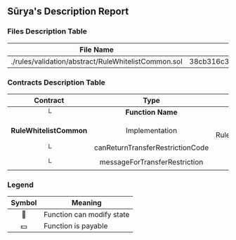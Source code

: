 ## Sūrya's Description Report

### Files Description Table


|  File Name  |  SHA-1 Hash  |
|-------------|--------------|
| ./rules/validation/abstract/RuleWhitelistCommon.sol | 38cb316c3cba0fc3945d7b4ba1069ae4f3480bb0 |


### Contracts Description Table


|  Contract  |         Type        |       Bases      |                  |                 |
|:----------:|:-------------------:|:----------------:|:----------------:|:---------------:|
|     └      |  **Function Name**  |  **Visibility**  |  **Mutability**  |  **Modifiers**  |
||||||
| **RuleWhitelistCommon** | Implementation | RuleValidateTransfer, RuleWhitelistInvariantStorage |||
| └ | canReturnTransferRestrictionCode | External ❗️ |   |NO❗️ |
| └ | messageForTransferRestriction | External ❗️ |   |NO❗️ |


### Legend

|  Symbol  |  Meaning  |
|:--------:|-----------|
|    🛑    | Function can modify state |
|    💵    | Function is payable |
